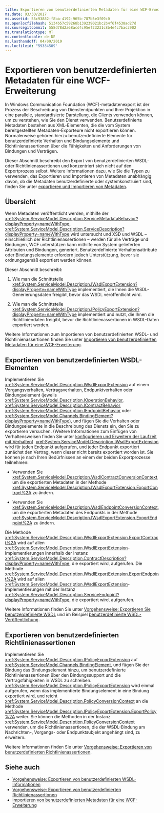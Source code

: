 ```yaml
---
title: Exportieren von benutzerdefinierten Metadaten für eine WCF-Erweiterung
ms.date: 03/30/2017
ms.assetid: 53c93882-f8ba-4192-965b-787b5e3f09c0
ms.openlocfilehash: 5134b57c59268b139239021bc2b4f6f4538ad27d
ms.sourcegitcommit: 558d78d2a68acd4c95ef23231c8b4e4c7bac3902
ms.translationtype: MT
ms.contentlocale: de-DE
ms.lasthandoff: 04/09/2019
ms.locfileid: "59334509"
---
```

# <a name="exporting-custom-metadata-for-a-wcf-extension"></a>Exportieren von benutzerdefinierten Metadaten für eine WCF-Erweiterung
In Windows Communication Foundation (WCF)-metadatenexport ist der Prozess der Beschreibung von Dienstendpunkten und Ihrer Projektion in eine parallele, standardisierte Darstellung, die Clients verwenden können, um zu verstehen, wie Sie den Dienst verwenden. Benutzerdefinierte Metadaten bestehen aus XML-Elementen, die die vom System bereitgestellten Metadaten-Exporteure nicht exportieren können. Normalerweise gehören hierzu benutzerdefinierte Elemente für benutzerdefinierte Verhalten und Bindungselemente und Richtlinienassertionen über die Fähigkeiten und Anforderungen von Bindungen und Verträgen.  
  
 Dieser Abschnitt beschreibt den Export von benutzerdefinierten WSDL- oder Richtlinienassertionen und konzentriert sich nicht auf den Exportprozess selbst. Weitere Informationen dazu, wie Sie die Typen zu verwenden, das Exportieren und Importieren von Metadaten unabhängig davon, ob die Metadaten benutzerdefinierte oder systemkonstruiert sind, finden Sie unter [exportieren und Importieren von Metadaten](../../../../docs/framework/wcf/feature-details/exporting-and-importing-metadata.md).  
  
## <a name="overview"></a>Übersicht  
 Wenn Metadaten veröffentlicht werden, mithilfe der <xref:System.ServiceModel.Description.ServiceMetadataBehavior?displayProperty=nameWithType>, <xref:System.ServiceModel.Description.ServiceDescription?displayProperty=nameWithType> wird untersucht und XSD und WSDL – einschließlich der Richtlinienassertionen – werden für alle Verträge und Bindungen, WCF unterstützen kann mithilfe von System gelieferten Attributen und Bindungen, generiert. Benutzerdefinierte Verhaltensattribute oder Bindungselemente erfordern jedoch Unterstützung, bevor sie ordnungsgemäß exportiert werden können.  
  
 Dieser Abschnitt beschreibt:  
  
1. Wie man die Schnittstelle <xref:System.ServiceModel.Description.IWsdlExportExtension?displayProperty=nameWithType> implementiert, die Ihnen die WSDL-Generierungsdaten freigibt, bevor das WSDL veröffentlicht wird.  
  
2. Wie man die Schnittstelle <xref:System.ServiceModel.Description.IPolicyExportExtension?displayProperty=nameWithType> implementiert und nutzt, die Ihnen die Richtliniendaten freigibt, bevor die Richtlinienassertionen in WSDL-Daten exportiert werden.  
  
 Weitere Informationen zum Importieren von benutzerdefinierten WSDL- und Richtlinienassertionen finden Sie unter [Importieren von benutzerdefinierten Metadaten für eine WCF-Erweiterung](../../../../docs/framework/wcf/extending/importing-custom-metadata-for-a-wcf-extension.md).  
  
## <a name="exporting-custom-wsdl-elements"></a>Exportieren von benutzerdefinierten WSDL-Elementen  
 Implementieren Sie <xref:System.ServiceModel.Description.IWsdlExportExtension> auf einem Vorgangsverhalten, Vertragsverhalten, Endpunktverhalten oder Bindungselement (jeweils <xref:System.ServiceModel.Description.IOperationBehavior>, <xref:System.ServiceModel.Description.IContractBehavior>, <xref:System.ServiceModel.Description.IEndpointBehavior> oder <xref:System.ServiceModel.Channels.BindingElement?displayProperty=nameWithType>), und fügen Sie die Verhalten oder Bindungselemente in die Beschreibung des Diensts ein, den Sie zu exportieren versuchen. (Weitere Informationen zum Einfügen von Verhaltensweisen finden Sie unter [konfigurieren und Erweitern der Laufzeit mit Verhalten](../../../../docs/framework/wcf/extending/configuring-and-extending-the-runtime-with-behaviors.md)). <xref:System.ServiceModel.Description.IWsdlExportExtension> wird für jeden Endpunkt aufgerufen, und jeder Endpunkt exportiert zunächst den Vertrag, wenn dieser nicht bereits exportiert worden ist. Sie können je nach Ihren Bedürfnissen an einem der beiden Exportprozesse teilnehmen:  
  
-   Verwenden Sie <xref:System.ServiceModel.Description.WsdlContractConversionContext>, um die exportierten Metadaten in der Methode <xref:System.ServiceModel.Description.IWsdlExportExtension.ExportContract%2A> zu ändern.  
  
-   Verwenden Sie <xref:System.ServiceModel.Description.WsdlEndpointConversionContext>, um die exportierten Metadaten des Endpunkts in der Methode <xref:System.ServiceModel.Description.IWsdlExportExtension.ExportEndpoint%2A> zu ändern.  
  
 Die Methode <xref:System.ServiceModel.Description.IWsdlExportExtension.ExportContract%2A> wird auf allen <xref:System.ServiceModel.Description.IWsdlExportExtension>-Implementierungen innerhalb der Instanz <xref:System.ServiceModel.Description.ContractDescription?displayProperty=nameWithType>, die exportiert wird, aufgerufen.  Die Methode <xref:System.ServiceModel.Description.IWsdlExportExtension.ExportEndpoint%2A> wird auf allen <xref:System.ServiceModel.Description.IWsdlExportExtension>-Implementierungen mit der Instanz <xref:System.ServiceModel.Description.ServiceEndpoint?displayProperty=nameWithType>, die exportiert wird, aufgerufen.  
  
 Weitere Informationen finden Sie unter [Vorgehensweise: Exportieren Sie benutzerdefinierte WSDL](../../../../docs/framework/wcf/extending/how-to-export-custom-wsdl.md) und im Beispiel [benutzerdefinierte WSDL-Veröffentlichung](../../../../docs/framework/wcf/samples/custom-wsdl-publication.md).  
  
## <a name="exporting-custom-policy-assertions"></a>Exportieren von benutzerdefinierten Richtlinienassertionen  
 Implementieren Sie <xref:System.ServiceModel.Description.IPolicyExportExtension> auf <xref:System.ServiceModel.Channels.BindingElement>, und fügen Sie der Bindung das Bindungselement hinzu, um benutzerdefinierte Richtlinienassertionen über den Bindungssupport und die Vertragsfähigkeiten in WSDL zu schreiben. <xref:System.ServiceModel.Description.IPolicyExportExtension> wird einmal aufgerufen, wenn das implementierte Bindungselement in eine Bindung exportiert wird, und reicht <xref:System.ServiceModel.Description.PolicyConversionContext> an die Methode <xref:System.ServiceModel.Description.IPolicyExportExtension.ExportPolicy%2A> weiter. Sie können die Methoden in der Instanz <xref:System.ServiceModel.Description.PolicyConversionContext> verwenden, um die Richtlinienassertionen, die der WSDL-Bindung am Nachrichten-, Vorgangs- oder Endpunktsubjekt angehängt sind, zu erweitern.  
  
 Weitere Informationen finden Sie unter [Vorgehensweise: Exportieren von benutzerdefinierten Richtlinienassertionen](../../../../docs/framework/wcf/extending/how-to-export-custom-policy-assertions.md).  
  
## <a name="see-also"></a>Siehe auch

- [Vorgehensweise: Exportieren von benutzerdefinierten WSDL-Informationen](../../../../docs/framework/wcf/extending/how-to-export-custom-wsdl.md)
- [Vorgehensweise: Exportieren von benutzerdefinierten Richtlinienassertionen](../../../../docs/framework/wcf/extending/how-to-export-custom-policy-assertions.md)
- [Importieren von benutzerdefinierten Metadaten für eine WCF-Erweiterung](../../../../docs/framework/wcf/extending/importing-custom-metadata-for-a-wcf-extension.md)
